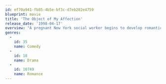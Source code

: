 ```yaml
---
id: ef70a941-fb85-4b5e-bf3c-d7eb202e4759
blueprint: movie
title: 'The Object of My Affection'
release_date: '1998-04-17'
overview: "A pregnant New York social worker begins to develop romantic feelings for her gay best friend, and decides she'd rather raise her child with him, much to the dismay of her overbearing boyfriend."
genres:
  -
    id: 35
    name: Comedy
  -
    id: 18
    name: Drama
  -
    id: 10749
    name: Romance
---
```

